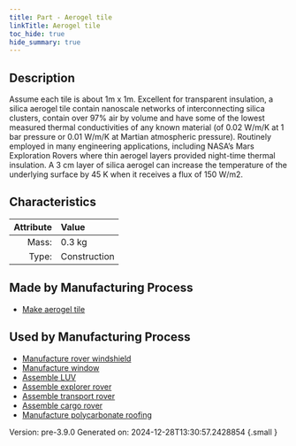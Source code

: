 ```yaml
---
title: Part - Aerogel tile
linkTitle: Aerogel tile
toc_hide: true
hide_summary: true
---
```


## Description
Assume each tile is about 1m x 1m. Excellent for transparent insulation, &#10;&#9;&#9;a silica aerogel tile contain nanoscale networks of interconnecting silica clusters, &#10;&#9;&#9;contain over 97% air by volume and have some of the lowest measured thermal conductivities of &#10;&#9;&#9;any known material (of 0.02 W/m/K at 1 bar pressure or 0.01 W/m/K at Martian atmospheric &#10;&#9;&#9;pressure). Routinely employed in many engineering applications, including &#10;&#9;&#9;NASA’s Mars Exploration Rovers where thin aerogel layers provided night-time thermal &#10;&#9;&#9;insulation. A 3 cm layer of silica aerogel can increase the temperature of the underlying &#10;&#9;&#9;surface by 45 K when it receives a flux of 150 W/m2. 

## Characteristics

| Attribute      | Value |
|--------:|:------|
|Mass:|0.3 kg|
|Type:|Construction|

## Made by Manufacturing Process

- [Make aerogel tile](/docs/definitions/process/make-aerogel-tile)

## Used by Manufacturing Process

- [Manufacture rover windshield](/docs/definitions/process/manufacture-rover-windshield)
- [Manufacture window](/docs/definitions/process/manufacture-window)
- [Assemble LUV](/docs/definitions/process/assemble-luv)
- [Assemble explorer rover](/docs/definitions/process/assemble-explorer-rover)
- [Assemble transport rover](/docs/definitions/process/assemble-transport-rover)
- [Assemble cargo rover](/docs/definitions/process/assemble-cargo-rover)
- [Manufacture polycarbonate roofing](/docs/definitions/process/manufacture-polycarbonate-roofing)


Version: pre-3.9.0 Generated on: 2024-12-28T13:30:57.2428854
{.small }

